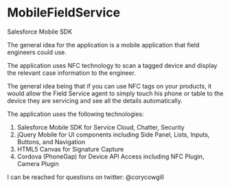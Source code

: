 MobileFieldService
==================

Salesforce Mobile SDK

The general idea for the application is a mobile application that field engineers could use. 

The application uses NFC technology to scan a tagged device and display the relevant case information to the engineer. 

The general idea being that if you can use NFC tags on your products, it would allow the Field Service agent to simply touch his phone or table to the device they are servicing and see all the details automatically.

The application uses the following technologies:

1. Salesforce Mobile SDK for Service Cloud, Chatter, Security
2. jQuery Mobile for UI components including Side Panel, Lists, Inputs, Buttons, and Navigation
3. HTML5 Canvas for Signature Capture
4. Cordova (PhoneGap) for Device API Access including NFC Plugin, Camera Plugin

I can be reached for questions on twitter: @corycowgill
